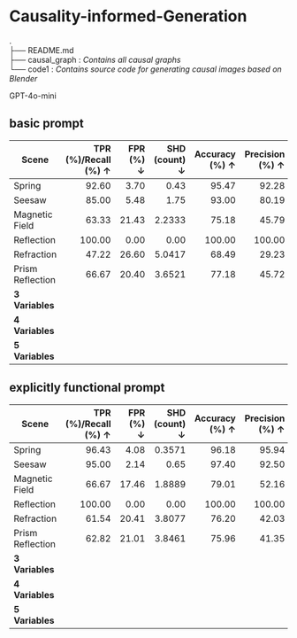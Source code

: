 # Causality-informed-Generation

.  
├── README.md                    
├── causal_graph : *Contains all causal graphs*  
└── code1 : *Contains source code for generating causal images based on Blender*

GPT-4o-mini
## basic prompt
| **Scene**          | **TPR (%)/Recall (%) ↑** | **FPR (%) ↓** | **SHD (count) ↓** | **Accuracy (%) ↑** | **Precision (%) ↑** | **F1 Score (%) ↑** |
|---------------------|-------------------------:|--------------:|------------------:|-------------------:|--------------------:|-------------------:|
| Spring              |                   92.60 |          3.70 |            0.43   |              95.47 |               92.28 |              91.23 |
| Seesaw              |                   85.00 |          5.48 |            1.75   |              93.00 |               80.19 |              82.52 |
| Magnetic Field      |                   63.33 |         21.43 |            2.2333 |              75.18 |               45.79 |              53.12 |
| Reflection          |                  100.00 |          0.00 |            0.00   |             100.00 |              100.00 |             100.00 |
| Refraction          |                   47.22 |         26.60 |            5.0417 |              68.49 |               29.23 |              35.75 |
| Prism Reflection    |                   66.67 |         20.40 |            3.6521 |              77.18 |               45.72 |              52.86 |
| **3 Variables**     |                          |               |                   |                    |                     |                    |
| **4 Variables**     |                          |               |                   |                    |                     |                    |
| **5 Variables**     |                          |               |                   |                    |                     |                    |

## explicitly functional  prompt
| **Scene**          | **TPR (%)/Recall (%) ↑** | **FPR (%) ↓** | **SHD (count) ↓** | **Accuracy (%) ↑** | **Precision (%) ↑** | **F1 Score (%) ↑** |
|---------------------|-------------------------:|--------------:|------------------:|-------------------:|--------------------:|-------------------:|
| Spring              |                   96.43 |          4.08 |            0.3571 |              96.18 |               95.94 |              96.18 |
| Seesaw              |                   95.00 |          2.14 |            0.65   |              97.40 |               92.50 |              93.73 |
| Magnetic Field      |                   66.67 |         17.46 |            1.8889 |              79.01 |               52.16 |              58.48 |
| Reflection          |                  100.00 |          0.00 |            0.00   |             100.00 |              100.00 |             100.00 |
| Refraction          |                   61.54 |         20.41 |            3.8077 |              76.20 |               42.03 |              48.87 |
| Prism Reflection    |                   62.82 |         21.01 |            3.8461 |              75.96 |               41.35 |              49.14 |
| **3 Variables**     |                          |               |                   |                    |                     |                    |
| **4 Variables**     |                          |               |                   |                    |                     |                    |
| **5 Variables**     |                          |               |                   |                    |                     |                    |
